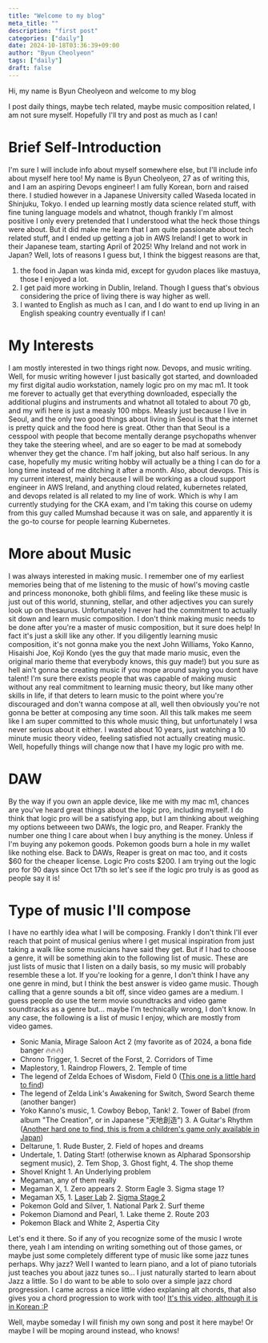 ```yaml
---
title: "Welcome to my blog"
meta_title: ""
description: "first post"
categories: ["daily"]
date: 2024-10-18T03:36:39+09:00
author: "Byun Cheolyeon"
tags: ["daily"]
draft: false
---
```


Hi, my name is Byun Cheolyeon and welcome to my blog

I post daily things, maybe tech related, maybe music composition related, I am not sure myself. Hopefully I'll try and post as much as I can!

# **Brief Self-Introduction**

I'm sure I will include info about myself somewhere else, but I'll include info about myself here too!
My name is Byun Cheolyeon, 27 as of writing this, and I am an aspiring Devops engineer!
I am fully Korean, born and raised there. I studied however in a Japanese University called Waseda located in Shinjuku, Tokyo. 
I ended up learning mostly data science related stuff, with fine tuning language models and whatnot, though frankly I'm almost positive I only every pretended that I understood what the heck those things were about. But it did make me learn that I am quite passionate about tech related stuff, and I ended up getting a job in AWS Ireland! I get to work in their Japanese team, starting April of 2025! Why Ireland and not work in Japan? Well, lots of reasons I guess but, I think the biggest reasons are that,
1. the food in Japan was kinda mid, except for gyudon places like mastuya, those I enjoyed a lot.
2. I get paid more working in Dublin, Ireland. Though I guess that's obvious considering the price of living there is way higher as well.
3. I wanted to English as much as I can, and I do want to end up living in an English speaking country eventually if I can!

# **My Interests**
I am mostly interested in two things right now. Devops, and music writing. Well, for music writing however I just basically got started, and downloaded my first digital audio workstation, namely logic pro on my mac m1. It took me forever to actually get that everything downloaded, especially the additional plugins and instruments and whatnot all totaled to about 70 gb, and my wifi here is just a measly 100 mbps. Measly just because I live in Seoul, and the only two good things about living in Seoul is that the internet is pretty quick and the food here is great. Other than that Seoul is a cesspool with people that become mentally derange psychopaths whenver they take the steering wheel, and are so eager to be mad at somebody whenver they get the chance. I'm half joking, but also half serious.
In any case, hopefully my music writing hobby will actually be a thing I can do for a long time instead of me ditching it after a month.
Also, about devops. This is my current interest, mainly because I will be working as a cloud support engineer in AWS Ireland, and anything cloud related, kubernetes related, and devops related is all related to my line of work. Which is why I am currently studying for the CKA exam, and I'm taking this course on udemy from this guy called Mumshad because it was on sale, and apparently it is the go-to course for people learning Kubernetes. 

# **More about Music**
I was always interested in making music. I remember one of my earliest memories being that of me listening to the music of howl's moving castle and princess mononoke, both ghibli films, and feeling like these music is just out of this world, stunning, stellar, and other adjectives you can surely look up on thesaurus.
Unfortunately I never had the commitment to actually sit down and learn music composition. I don't think making music needs to be done after you're a master of music composition, but it sure does help! In fact it's just a skill like any other. If you diligently learning music composition, it's not gonna make you the next John Williams, Yoko Kanno, Hisaishi Joe, Koji Kondo (yes the guy that made mario music, even the original mario theme that everybody knows, this guy made!) but you sure as hell ain't gonna be creating music if you mope around saying you dont have talent! I'm sure there exists people that was capable of making music without any real commitment to learning music theory, but like many other skills in life, if that deters to learn music to the point where you're discouraged and don't wanna compose at all, well then obviously you're not gonna be better at composing any time soon. 
All this talk makes me seem like I am super committed to this whole music thing, but unfortunately I wsa never serious about it either. I wasted about 10 years, just watching a 10 minute music theory video, feeling satisfied not actually creating music. Well, hopefully things will change now that I have my logic pro with me.

# **DAW**
By the way if you own an apple device, like me with my mac m1, chances are you've heard great things about the logic pro, including myself. I do think that logic pro will be a satisfying app, but I am thinking about weighing my options betweeen two DAWs, the logic pro, and Reaper. Frankly the number one thing I care about when I buy anything is the money. Unless if I'm buying any pokemon goods. Pokemon goods burn a hole in my wallet like nothing else.
Back to DAWs, Reaper is great on mac too, and it costs $60 for the cheaper license. Logic Pro costs $200. I am trying out the logic pro for 90 days since Oct 17th so let's see if the logic pro truly is as good as people say it is!

# **Type of music I'll compose**
I have no earthly idea what I will be composing. Frankly I don't think I'll ever reach that point of musical genius where I get musical inspiration from just taking a walk like some musicians have said they get. But if I had to choose a genre, it will be something akin to the following list of music. These are just lists of music that I listen on a daily basis, so my music will probably resemble these a lot. If you're looking for a genre, I don't think I have any one genre in mind, but I think the best answer is video game music. Though calling that a genre sounds a bit off, since video games are a medium. I guess people do use the term movie soundtracks and video game soundtracks as a genre but... maybe I'm technically wrong, I don't know. In any case, the following is a list of music I enjoy, which are mostly from video games.
- Sonic Mania, Mirage Saloon Act 2 (my favorite as of 2024, a bona fide banger 🔥🔥🔥)
- Chrono Trigger, 1. Secret of the Forst, 2. Corridors of Time
- Maplestory, 1. Raindrop Flowers, 2. Temple of time
- The legend of Zelda Echoes of Wisdom, Field 0 ([This one is a little hard to find](https://www.youtube.com/watch?v=_GNiH9nrPkA&ab_channel=Daki097))
- The legend of Zelda Link's Awakening for Switch, Sword Search theme (another banger)
- Yoko Kanno's music, 1. Cowboy Bebop, Tank! 2. Tower of Babel (from album "The Creation", or in Japanese "天地創造") 3. A Guitar's Rhythm ([Another hard one to find, this is from a children's game only available in Japan](https://www.youtube.com/watch?v=6U8lPlTK02I&ab_channel=biggs))
- Deltarune, 1. Rude Buster, 2. Field of hopes and dreams
- Undertale, 1. Dating Start! (otherwise known as Alpharad Sponsorship segment music), 2. Tem Shop, 3. Ghost fight, 4. The shop theme
- Shovel Knight 1. An Underlying problem
- Megaman, any of them really
- Megaman X, 1. Zero appears 2. Storm Eagle 3. Sigma stage 1?
- Megaman X5, 1. [Laser Lab](https://www.youtube.com/watch?v=HfMNzUv6loE&list=PLokIXPU70elu82WnL58Qz7l6A_oAj7lfo&index=10&ab_channel=Danimajunior) 2. [Sigma Stage 2](https://www.youtube.com/watch?v=TYrxmo1jt8s&list=PLokIXPU70elu82WnL58Qz7l6A_oAj7lfo&index=28&ab_channel=Danimajunior)
- Pokemon Gold and Silver, 1. National Park 2. Surf theme
- Pokemon Diamond and Pearl, 1. Lake theme 2. Route 203
- Pokemon Black and White 2, Aspertia City

Let's end it there. So if any of you recognize some of the music I wrote there, yeah I am intending on writing something out of those games, or maybe just some completely different type of music like some jazz tunes perhaps. Why jazz? Well I wanted to learn piano, and a lot of piano tutorials just teaches you about jazz tunes so... I just naturally started to learn about Jazz a little. So I do want to be able to solo over a simple jazz chord progression. I came across a nice little video explaning alt chords, that also gives you a chord progression to work with too! [It's this video, although it is in Korean :P](https://www.youtube.com/watch?v=jxLymRgGssc&t=470s&ab_channel=mmjj_)

Well, maybe someday I will finish my own song and post it here maybe! Or maybe I will be moping around instead, who knows!